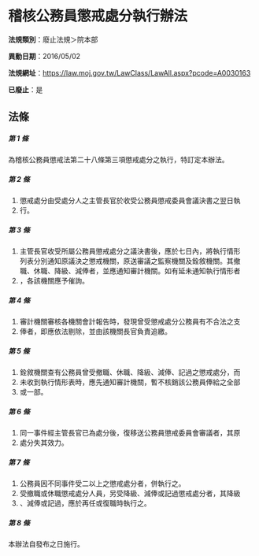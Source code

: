 # 稽核公務員懲戒處分執行辦法

**法規類別**：廢止法規＞院本部

**異動日期**：2016/05/02  

**法規網址**：https://law.moj.gov.tw/LawClass/LawAll.aspx?pcode=A0030163

**已廢止**：是



## 法條
##### 第 1 條
為稽核公務員懲戒法第二十八條第三項懲戒處分之執行，特訂定本辦法。

##### 第 2 條
1. 懲戒處分由受處分人之主管長官於收受公務員懲戒委員會議決書之翌日執
1. 行。

##### 第 3 條
1. 主管長官收受所屬公務員懲戒處分之議決書後，應於七日內，將執行情形  
列表分別通知原議決之懲戒機關，原送審議之監察機關及銓敘機關。其撤  
職、休職、降級、減俸者，並應通知審計機關。如有延未通知執行情形者
1. ，各該機關應予催詢。

##### 第 4 條
1. 審計機關審核各機關會計報告時，發現曾受懲戒處分公務員有不合法之支
1. 俸者，即應依法剔除，並由該機關長官負責追繳。

##### 第 5 條
1. 銓敘機關查有公務員曾受撤職、休職、降級、減俸、記過之懲戒處分，而
1. 未收到執行情形表時，應先通知審計機關，暫不核銷該公務員俸給之全部
1. 或一部。

##### 第 6 條
1. 同一事件經主管長官已為處分後，復移送公務員懲戒委員會審議者，其原
1. 處分失其效力。

##### 第 7 條
1. 公務員因不同事件受二以上之懲戒處分者，併執行之。
1. 受撤職或休職懲戒處分人員，另受降級、減俸或記過懲戒處分者，其降級
1. 、減俸或記過，應於再任或復職時執行之。

##### 第 8 條
本辦法自發布之日施行。


